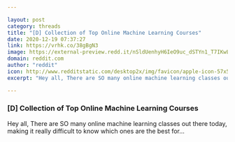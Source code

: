 ```yaml
---

layout: post
category: threads
title: "[D] Collection of Top Online Machine Learning Courses"
date: 2020-12-19 07:37:27
link: https://vrhk.co/38gBgN3
image: https://external-preview.redd.it/nSldUenhyH6IeO9uc_dSTYn1_T7IKwLhuOBcPNt081c.jpg?width=1000&height=523.560209424&auto=webp&crop=1000:523.560209424,smart&s=d926cb5eab1a59a3ae007a3b2f95354a9f885df4
domain: reddit.com
author: "reddit"
icon: http://www.redditstatic.com/desktop2x/img/favicon/apple-icon-57x57.png
excerpt: "Hey all, There are SO many online machine learning classes out there today, making it really difficult to know which ones are the best for..."

---
```


### [D] Collection of Top Online Machine Learning Courses

Hey all, There are SO many online machine learning classes out there today, making it really difficult to know which ones are the best for...